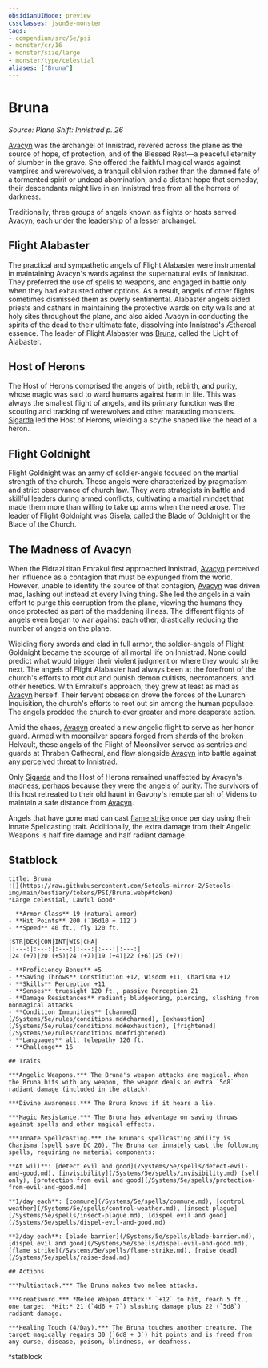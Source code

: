 ```yaml
---
obsidianUIMode: preview
cssclasses: json5e-monster
tags:
- compendium/src/5e/psi
- monster/cr/16
- monster/size/large
- monster/type/celestial
aliases: ["Bruna"]
---
```

# Bruna
*Source: Plane Shift: Innistrad p. 26*  

[Avacyn](/Systems/5e/bestiary/npc/avacyn-psi.md) was the archangel of Innistrad, revered across the plane as the source of hope, of protection, and of the Blessed Rest—a peaceful eternity of slumber in the grave. She offered the faithful magical wards against vampires and werewolves, a tranquil oblivion rather than the damned fate of a tormented spirit or undead abomination, and a distant hope that someday, their descendants might live in an Innistrad free from all the horrors of darkness.

Traditionally, three groups of angels known as flights or hosts served [Avacyn](/Systems/5e/bestiary/npc/avacyn-psi.md), each under the leadership of a lesser archangel.

## Flight Alabaster

The practical and sympathetic angels of Flight Alabaster were instrumental in maintaining Avacyn's wards against the supernatural evils of Innistrad. They preferred the use of spells to weapons, and engaged in battle only when they had exhausted other options. As a result, angels of other flights sometimes dismissed them as overly sentimental. Alabaster angels aided priests and cathars in maintaining the protective wards on city walls and at holy sites throughout the plane, and also aided Avacyn in conducting the spirits of the dead to their ultimate fate, dissolving into Innistrad's Æthereal essence. The leader of Flight Alabaster was [Bruna](/Systems/5e/bestiary/npc/bruna-psi.md), called the Light of Alabaster.

## Host of Herons

The Host of Herons comprised the angels of birth, rebirth, and purity, whose magic was said to ward humans against harm in life. This was always the smallest flight of angels, and its primary function was the scouting and tracking of werewolves and other marauding monsters. [Sigarda](/Systems/5e/bestiary/npc/sigarda-psi.md) led the Host of Herons, wielding a scythe shaped like the head of a heron.

## Flight Goldnight

Flight Goldnight was an army of soldier-angels focused on the martial strength of the church. These angels were characterized by pragmatism and strict observance of church law. They were strategists in battle and skillful leaders during armed conflicts, cultivating a martial mindset that made them more than willing to take up arms when the need arose. The leader of Flight Goldnight was [Gisela](/Systems/5e/bestiary/npc/gisela-psi.md), called the Blade of Goldnight or the Blade of the Church.

## The Madness of Avacyn

When the Eldrazi titan Emrakul first approached Innistrad, [Avacyn](/Systems/5e/bestiary/npc/avacyn-psi.md) perceived her influence as a contagion that must be expunged from the world. However, unable to identify the source of that contagion, [Avacyn](/Systems/5e/bestiary/npc/avacyn-psi.md) was driven mad, lashing out instead at every living thing. She led the angels in a vain effort to purge this corruption from the plane, viewing the humans they once protected as part of the maddening illness. The different flights of angels even began to war against each other, drastically reducing the number of angels on the plane.

Wielding fiery swords and clad in full armor, the soldier-angels of Flight Goldnight became the scourge of all mortal life on Innistrad. None could predict what would trigger their violent judgment or where they would strike next. The angels of Flight Alabaster had always been at the forefront of the church's efforts to root out and punish demon cultists, necromancers, and other heretics. With Emrakul's approach, they grew at least as mad as [Avacyn](/Systems/5e/bestiary/npc/avacyn-psi.md) herself. Their fervent obsession drove the forces of the Lunarch Inquisition, the church's efforts to root out sin among the human populace. The angels prodded the church to ever greater and more desperate action.

Amid the chaos, [Avacyn](/Systems/5e/bestiary/npc/avacyn-psi.md) created a new angelic flight to serve as her honor guard. Armed with moonsilver spears forged from shards of the broken Helvault, these angels of the Flight of Moonsilver served as sentries and guards at Thraben Cathedral, and flew alongside [Avacyn](/Systems/5e/bestiary/npc/avacyn-psi.md) into battle against any perceived threat to Innistrad.

Only [Sigarda](/Systems/5e/bestiary/npc/sigarda-psi.md) and the Host of Herons remained unaffected by Avacyn's madness, perhaps because they were the angels of purity. The survivors of this host retreated to their old haunt in Gavony's remote parish of Videns to maintain a safe distance from [Avacyn](/Systems/5e/bestiary/npc/avacyn-psi.md).

Angels that have gone mad can cast [flame strike](/Systems/5e/spells/flame-strike.md) once per day using their Innate Spellcasting trait. Additionally, the extra damage from their Angelic Weapons is half fire damage and half radiant damage.

## Statblock

```ad-statblock
title: Bruna
![](https://raw.githubusercontent.com/5etools-mirror-2/5etools-img/main/bestiary/tokens/PSI/Bruna.webp#token)
*Large celestial, Lawful Good*

- **Armor Class** 19 (natural armor)
- **Hit Points** 200 (`16d10 + 112`)
- **Speed** 40 ft., fly 120 ft.

|STR|DEX|CON|INT|WIS|CHA|
|:---:|:---:|:---:|:---:|:---:|:---:|
|24 (+7)|20 (+5)|24 (+7)|19 (+4)|22 (+6)|25 (+7)|

- **Proficiency Bonus** +5
- **Saving Throws** Constitution +12, Wisdom +11, Charisma +12
- **Skills** Perception +11
- **Senses** truesight 120 ft., passive Perception 21
- **Damage Resistances** radiant; bludgeoning, piercing, slashing from nonmagical attacks
- **Condition Immunities** [charmed](/Systems/5e/rules/conditions.md#charmed), [exhaustion](/Systems/5e/rules/conditions.md#exhaustion), [frightened](/Systems/5e/rules/conditions.md#frightened)
- **Languages** all, telepathy 120 ft.
- **Challenge** 16

## Traits

***Angelic Weapons.*** The Bruna's weapon attacks are magical. When the Bruna hits with any weapon, the weapon deals an extra `5d8` radiant damage (included in the attack).

***Divine Awareness.*** The Bruna knows if it hears a lie.

***Magic Resistance.*** The Bruna has advantage on saving throws against spells and other magical effects.

***Innate Spellcasting.*** The Bruna's spellcasting ability is Charisma (spell save DC 20). The Bruna can innately cast the following spells, requiring no material components:

**At will**: [detect evil and good](/Systems/5e/spells/detect-evil-and-good.md), [invisibility](/Systems/5e/spells/invisibility.md) (self only), [protection from evil and good](/Systems/5e/spells/protection-from-evil-and-good.md)

**1/day each**: [commune](/Systems/5e/spells/commune.md), [control weather](/Systems/5e/spells/control-weather.md), [insect plague](/Systems/5e/spells/insect-plague.md), [dispel evil and good](/Systems/5e/spells/dispel-evil-and-good.md)

**3/day each**: [blade barrier](/Systems/5e/spells/blade-barrier.md), [dispel evil and good](/Systems/5e/spells/dispel-evil-and-good.md), [flame strike](/Systems/5e/spells/flame-strike.md), [raise dead](/Systems/5e/spells/raise-dead.md)

## Actions

***Multiattack.*** The Bruna makes two melee attacks.

***Greatsword.*** *Melee Weapon Attack:* `+12` to hit, reach 5 ft., one target. *Hit:* 21 (`4d6 + 7`) slashing damage plus 22 (`5d8`) radiant damage.

***Healing Touch (4/Day).*** The Bruna touches another creature. The target magically regains 30 (`6d8 + 3`) hit points and is freed from any curse, disease, poison, blindness, or deafness.
```
^statblock